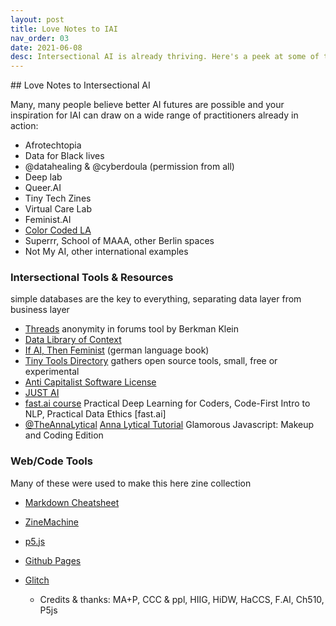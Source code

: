 ```yaml
---
layout: post
title: Love Notes to IAI
nav_order: 03
date: 2021-06-08
desc: Intersectional AI is already thriving. Here's a peek at some of the badass folks making it happen!
---
```


<main class="zine">
<section class="zine-page page-1" markdown="1">
## Love Notes to Intersectional AI

</section>

Many, many people believe better AI futures are possible and your inspiration for IAI can draw on a wide range of practitioners already in action:  

* Afrotechtopia
* Data for Black lives
* @datahealing & @cyberdoula (permission from all)
* Deep lab
* Queer.AI
* Tiny Tech Zines
* Virtual Care Lab
* Feminist.AI
* [Color Coded LA](https://colorcoded.la/)
* Superrr, School of MAAA, other Berlin spaces
* Not My AI, other international examples


### Intersectional Tools & Resources 
simple databases are the key to everything, separating data layer from business layer
- [Threads](https://cyber.harvard.edu/projects/threads) anonymity in forums tool by Berkman Klein
- [Data Library of Context](https://civicsoftwarefoundation.org/library/)
- [If AI, Then Feminist](https://netzforma.org/publikation-wenn-ki-dann-feministisch-impulse-aus-wissenschaft-und-aktivismus) (german language book)
- [Tiny Tools Directory](https://tinytools.directory/) gathers open source tools, small, free or experimental
- [Anti Capitalist Software License](https://anticapitalist.software/)
- [JUST AI](https://www.adalovelaceinstitute.org/just-ai/)
- [fast.ai course](https://course.fast.ai/videos/?lesson=1) Practical Deep Learning for Coders, Code-First Intro to NLP, Practical Data Ethics [fast.ai]
- [@TheAnnaLytical](http://instagram.com/theannalytical) [Anna Lytical Tutorial](https://youtu.be/SpzN47A7gqg) Glamorous Javascript: Makeup and Coding Edition

### Web/Code Tools
Many of these were used to make this here zine collection
- [Markdown Cheatsheet](https://devhints.io/markdown)
- [ZineMachine](https://zine-machine.glitch.me/)
- [p5.js]()
- [Github Pages]()
- [Glitch]()

  * Credits & thanks: MA+P, CCC & ppl, HIIG, HiDW, HaCCS, F.AI, Ch510, P5js


</main>